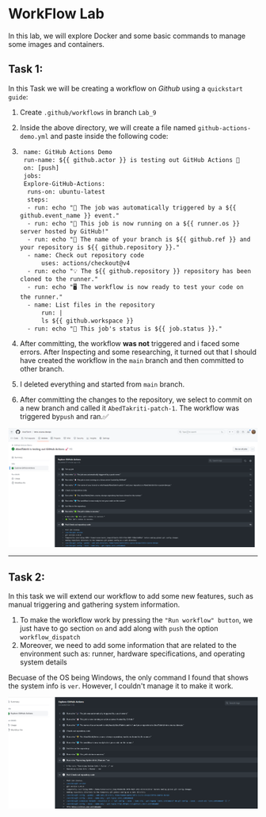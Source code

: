 # WorkFlow Lab

In this lab, we will explore Docker and some basic commands to manage some images and containers.

## Task 1: 

In this Task we will be creating a workflow on *Github* using a ```quickstart guide```:

1. Create ```.github/workflows``` in branch ```Lab_9```

2. Inside the above directory, we will  create a file named ```github-actions-demo.yml``` and paste inside the following code: 
3. ```
    name: GitHub Actions Demo
    run-name: ${{ github.actor }} is testing out GitHub Actions 🚀
    on: [push]
    jobs:
    Explore-GitHub-Actions:
     runs-on: ubuntu-latest
     steps:
     - run: echo "🎉 The job was automatically triggered by a ${{ github.event_name }} event."
     - run: echo "🐧 This job is now running on a ${{ runner.os }} server hosted by GitHub!"
     - run: echo "🔎 The name of your branch is ${{ github.ref }} and your repository is ${{ github.repository }}."
     - name: Check out repository code
         uses: actions/checkout@v4
     - run: echo "💡 The ${{ github.repository }} repository has been cloned to the runner."
     - run: echo "🖥️ The workflow is now ready to test your code on the runner."
     - name: List files in the repository
         run: |
         ls ${{ github.workspace }}
     - run: echo "🍏 This job's status is ${{ job.status }}."
    ```


4. After committing,  the workflow **was not** triggered and i faced some errors. After Inspecting and some researching, it turned out that I should have created the workflow in the `main` branch and then committed to other branch.
5. I deleted everything and started from `main` branch.
6. After committing the changes to the repository, we select to commit on a new branch and  called it ```AbedTakriti-patch-1```. The workflow was triggered by```push``` and ran.✅ 

![Alt text](image-1.png)

******************************************************
## Task 2:

In this task we will extend our workflow to add some new features, such as manual triggering and gathering system information.

1.  To make the workflow work by pressing the `"Run workflow" button`, we just have to go section `on` and add along with `push` the option `workflow_dispatch`
2.  Moreover, we need to add some information that are related to the environment such as: runner, hardware specifications, and operating system details

Becuase of the OS being Windows, the only command I found that shows the system info is `ver`. However, I couldn't manage it to make it work.

![Alt text](image.png)


